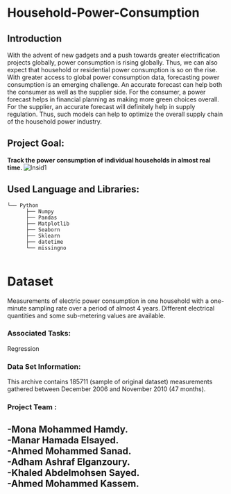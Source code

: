 # Household-Power-Consumption
## Introduction
With the advent of new gadgets and a push towards greater electrification projects globally, power consumption is rising globally. 
Thus, we can also expect that household or residential power consumption is so on the rise. With greater access to global power consumption data, forecasting power consumption is an emerging challenge.
An accurate forecast can help both the consumer as well as the supplier side. For the consumer, a power forecast helps in financial planning as making more green choices overall. For the supplier, an accurate forecast will definitely help in supply regulation. Thus, such models can help to optimize the overall supply chain of the household power industry.

## Project Goal:
<strong> Track the power consumption of individual households in almost real time. </strong>
![Insid1](https://assets.amigoenergy.com/wp-content/uploads/2021/12/the-power-grid-and-electrical-grid.jpg)
## Used Language and Libraries:
```
└── Python
      ├── Numpy   
      ├── Pandas
      ├── Matplotlib
      ├── Seaborn
      ├── Sklearn
      ├── datetime
      └── missingno   
       
```
# Dataset
Measurements of electric power consumption in one household with a one-minute sampling rate over a period of almost 4 years. Different electrical quantities and some sub-metering values are available.
### Associated Tasks:
Regression

### Data Set Information:

This archive contains 185711 (sample of original dataset) measurements gathered between December 2006 and November 2010 (47 months).

### Project Team :
-Mona Mohammed Hamdy. <br>
-Manar Hamada Elsayed. <br>
-Ahmed Mohammed Sanad. <br>
-Adham Ashraf Elganzoury. <br>
-Khaled Abdelmohsen Sayed. <br>
-Ahmed Mohammed Kassem. <br>
-

